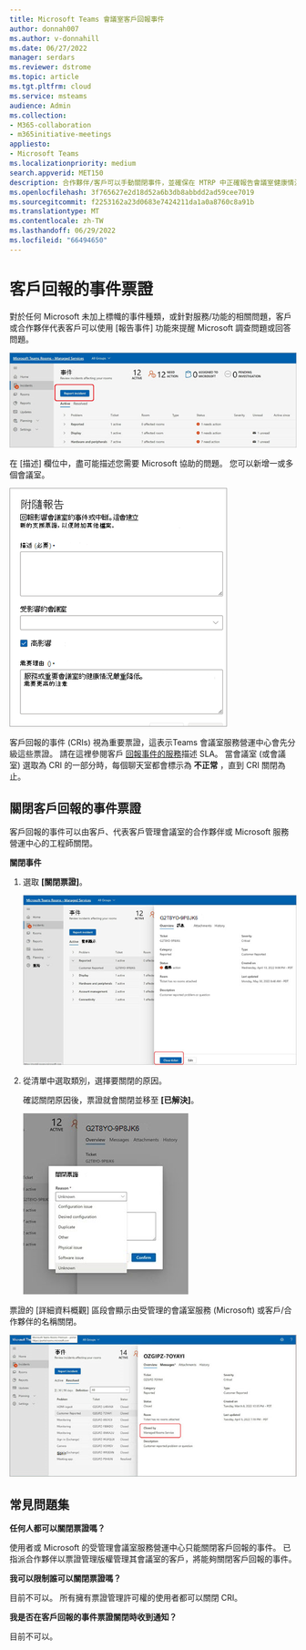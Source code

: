 ```yaml
---
title: Microsoft Teams 會議室客戶回報事件
author: donnah007
ms.author: v-donnahill
ms.date: 06/27/2022
manager: serdars
ms.reviewer: dstrome
ms.topic: article
ms.tgt.pltfrm: cloud
ms.service: msteams
audience: Admin
ms.collection:
- M365-collaboration
- m365initiative-meetings
appliesto:
- Microsoft Teams
ms.localizationpriority: medium
search.appverid: MET150
description: 合作夥伴/客戶可以手動關閉事件，並確保在 MTRP 中正確報告會議室健康情況。
ms.openlocfilehash: 3f765627e2d18d52a6b3db8abbdd2ad59cee7019
ms.sourcegitcommit: f2253162a23d0683e7424211da1a0a8760c8a91b
ms.translationtype: MT
ms.contentlocale: zh-TW
ms.lasthandoff: 06/29/2022
ms.locfileid: "66494650"
---
```

# <a name="customer-reported-incident-tickets"></a>客戶回報的事件票證

對於任何 Microsoft 未加上標幟的事件種類，或針對服務/功能的相關問題，客戶或合作夥伴代表客戶可以使用 [報告事件] 功能來提醒 Microsoft 調查問題或回答問題。

![事件>報告事件的螢幕擷取畫面](../media/customer-reported-incidents-001.png)

在 [描述] 欄位中，盡可能描述您需要 Microsoft 協助的問題。 您可以新增一或多個會議室。

![受影響附隨報告會議室的螢幕擷取畫面](../media/customer-reported-incidents-002.png)

客戶回報的事件 (CRIs) 視為重要票證，這表示Teams 會議室服務營運中心會先分級這些票證。 請在這裡參閱客戶 [回報事件的服務](microsoft-teams-rooms-premium.md)描述 SLA。 當會議室 (或會議室) 選取為 CRI 的一部分時，每個聊天室都會標示為 **不正常** ，直到 CRI 關閉為止。

## <a name="closing-customer-reported-incident-tickets"></a>關閉客戶回報的事件票證

客戶回報的事件可以由客戶、代表客戶管理會議室的合作夥伴或 Microsoft 服務營運中心的工程師關閉。

**關閉事件**

1. 選取 **[關閉票證]**。

   ![事件概觀詳細資料的螢幕擷取畫面](../media/customer-reported-incidents-003.png)

1. 從清單中選取類別，選擇要關閉的原因。

   確認關閉原因後，票證就會關閉並移至 **[已解決]**。

   ![關閉票證的螢幕擷取畫面](../media/customer-reported-incidents-004.png)

票證的 [詳細資料概觀] 區段會顯示由受管理的會議室服務 (Microsoft) 或客戶/合作夥伴的名稱關閉。  

 ![關閉票證之人員的螢幕擷取畫面 ](../media/customer-reported-incidents-005.png)

## <a name="faq"></a>常見問題集

**任何人都可以關閉票證嗎？**

使用者或 Microsoft 的受管理會議室服務營運中心只能關閉客戶回報的事件。 已指派合作夥伴以票證管理版權管理其會議室的客戶，將能夠關閉客戶回報的事件。

**我可以限制誰可以關閉票證嗎？**

目前不可以。 所有擁有票證管理許可權的使用者都可以關閉 CRI。

**我是否在客戶回報的事件票證關閉時收到通知？**

目前不可以。